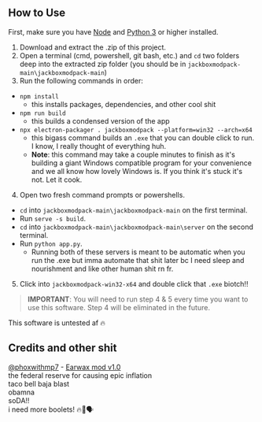 ## How to Use
First, make sure you have [Node](https://nodejs.org/en/download) and [Python 3](https://www.python.org/downloads/) or higher installed.
1. Download and extract the .zip of this project.
2. Open a terminal (cmd, powershell, git bash, etc.) and `cd` two folders deep into the extracted zip folder (you should be in `jackboxmodpack-main\jackboxmodpack-main`)
3. Run the following commands in order:
- `npm install`
  - this installs packages, dependencies, and other cool shit
- `npm run build`
  - this builds a condensed version of the app
- `npx electron-packager . jackboxmodpack --platform=win32 --arch=x64`
  - this bigass command builds an `.exe` that you can double click to run. I know, I really thought of everything huh.
  - **Note**: this command may take a couple minutes to finish as it's building a giant Windows compatible program for your convenience and we all know how lovely Windows is. If you think it's stuck it's not. Let it cook.
4.  Open two fresh command prompts or powershells.
  - `cd` into `jackboxmodpack-main\jackboxmodpack-main` on the first terminal.
  - Run `serve -s build`.
  - `cd` into `jackboxmodpack-main\jackboxmodpack-main\server` on the second terminal.
  - Run `python app.py`.
    - Running both of these servers is meant to be automatic when you run the .exe but imma automate that shit later bc I need sleep and nourishment and like other human shit rn fr.
5. Click into `jackboxmodpack-win32-x64` and double click that `.exe` biotch!!
> **IMPORTANT**: You will need to run step 4 & 5 every time you want to use this software. Step 4 will be eliminated in the future.

This software is untested af 🔥

## Credits and other shit
[@phoxwithmp7](https://github.com/phoxwithmp7) - [Earwax mod v1.0](https://github.com/PhoxWithMP7/WaxOgg)<br>
the federal reserve for causing epic inflation<br>
taco bell baja blast<br>
obamna<br>
soDA!!<br>
i need more boolets! 🔥🥶🗣<br>
